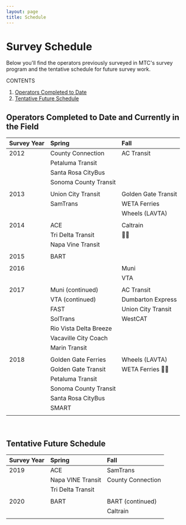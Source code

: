 ```yaml
---
layout: page
title: Schedule
---
```


# Survey Schedule

Below you'll find the operators previously surveyed in MTC's survey program and the tentative schedule for future survey work. 

CONTENTS

1. [Operators Completed to Date](#operators-completed-to-date)
2. [Tentative Future Schedule](#tentative-future-schedule)


## Operators Completed to Date and Currently in the Field

| **Survey Year**                  | **Spring**             | **Fall**               |
|:---------------------------------|:-----------------------|:-----------------------|
| 2012                             | County Connection      | AC Transit             |
|                                  | Petaluma Transit       |                        |
|                                  | Santa Rosa CityBus     |                        |
|                                  | Sonoma County Transit  |                        |
|                                  |                        |                        |
| 2013                             | Union City Transit     | Golden Gate Transit    |
|                                  | SamTrans               | WETA Ferries           |
| 				   |                        | Wheels (LAVTA)         |
|                                  |                        |	                     |
| 2014                             | ACE                    | Caltrain               |
|                                  | Tri Delta Transit      |                        |
|                                  | Napa Vine Transit      |                        |
|                                  |                        |	                     |
| 2015                             | BART                   |                        |
|                                  |                        |                        |
| 2016                             |                        | Muni                   |
|                                  |                        | VTA                    |
|                                  |                        |                        |
| 2017                             | Muni (continued)       | AC Transit             |
|                                  | VTA (continued)        | Dumbarton Express      |
|                                  | FAST                   | Union City Transit     |
|                                  | SolTrans               | WestCAT                |
| 				   | Rio Vista Delta Breeze |                        |
| 				   | Vacaville City Coach   |                        |
|                                  | Marin Transit          |	                     |
|                                  |                        |	                     |
| 2018                             | Golden Gate Ferries    | Wheels (LAVTA)         |
|                                  | Golden Gate Transit    | WETA Ferries           |
|                                  | Petaluma Transit       |                        |
|                                  | Sonoma County Transit  |	                     |
|                                  | Santa Rosa CityBus     |	                     |
|                                  | SMART                  |                        |	
|                                  |                        |	                     |


<br/>

## Tentative Future Schedule


| **Survey Year**                  | **Spring**             | **Fall**               |
|:---------------------------------|:-----------------------|:-----------------------|
| 2019                             | ACE                    | SamTrans               |
|                                  | Napa VINE Transit      | County Connection      |
|                                  | Tri Delta Transit      |                        |
|                                  |                        |	                     |
| 2020                             | BART                   | BART (continued)       |
|                                  |                        | Caltrain               |
|                                  |                        |	                     |





